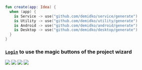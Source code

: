 ```kotlin
fun create(app: Idea) {
  when (app) {
    is Service -> use("github.com/demidko/service/generate")
    is Utility -> use("github.com/demidko/utility/generate")
    is Android -> use("github.com/demidko/android/generate")
    is Desktop -> use("github.com/demidko/desktop/generate")
  }
}
```
### [`Login`](https://github.com/login) to use the magic buttons of the project wizard
[![](https://img.shields.io/badge/microservice-EA7100?style=for-the-badge&logo=java)](https://github.com/demidko/service/generate) 
[![](https://img.shields.io/badge/utility-003E54?style=for-the-badge&logo=cmake)](https://github.com/demidko/utility/generate) 
[![](https://img.shields.io/badge/android-darkgreen?style=for-the-badge&logo=android)](https://github.com/demidko/android/generate) 
[![](https://img.shields.io/badge/desktop-darkblue?style=for-the-badge&logo=kotlin)](https://github.com/demidko/desktop/generate)
